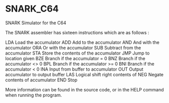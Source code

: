 # SNARK_C64
SNARK Simulator for the C64

The SNARK assembler has sixteen instructions which are as follows :

LDA Load the accumulator
ADD Add to the accumulator
AND And with the accumulator
ORA Or with the accumulator
SUB Subtract from the accumulator
STA Store the contents of the accumulator
JMP Jump to location given
BZE Branch if the accumulator = 0
BNZ Branch if the accumulator <> 0
BPL Branch if the accumulator >= 0
BNI Branch if the accumulator < 0
INA Input from buffer to accumulator
OUT Output accumulator to output buffer
LAS Logical shift right contents of
NEG Negate contents of accumulator
END Stop

More information can be found in the source code, or in the HELP
command when running the program.

